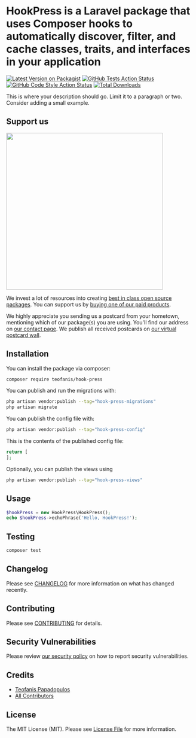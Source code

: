 # HookPress is a Laravel package that uses Composer hooks to automatically discover, filter, and cache classes, traits, and interfaces in your application

[![Latest Version on Packagist](https://img.shields.io/packagist/v/teofanis/hook-press.svg?style=flat-square)](https://packagist.org/packages/teofanis/hook-press)
[![GitHub Tests Action Status](https://img.shields.io/github/actions/workflow/status/teofanis/hook-press/run-tests.yml?branch=main&label=tests&style=flat-square)](https://github.com/teofanis/hook-press/actions?query=workflow%3Arun-tests+branch%3Amain)
[![GitHub Code Style Action Status](https://img.shields.io/github/actions/workflow/status/teofanis/hook-press/fix-php-code-style-issues.yml?branch=main&label=code%20style&style=flat-square)](https://github.com/teofanis/hook-press/actions?query=workflow%3A"Fix+PHP+code+style+issues"+branch%3Amain)
[![Total Downloads](https://img.shields.io/packagist/dt/teofanis/hook-press.svg?style=flat-square)](https://packagist.org/packages/teofanis/hook-press)

This is where your description should go. Limit it to a paragraph or two. Consider adding a small example.

## Support us

[<img src="https://github-ads.s3.eu-central-1.amazonaws.com/hook-press.jpg?t=1" width="419px" />](https://spatie.be/github-ad-click/hook-press)

We invest a lot of resources into creating [best in class open source packages](https://spatie.be/open-source). You can support us by [buying one of our paid products](https://spatie.be/open-source/support-us).

We highly appreciate you sending us a postcard from your hometown, mentioning which of our package(s) you are using. You'll find our address on [our contact page](https://spatie.be/about-us). We publish all received postcards on [our virtual postcard wall](https://spatie.be/open-source/postcards).

## Installation

You can install the package via composer:

```bash
composer require teofanis/hook-press
```

You can publish and run the migrations with:

```bash
php artisan vendor:publish --tag="hook-press-migrations"
php artisan migrate
```

You can publish the config file with:

```bash
php artisan vendor:publish --tag="hook-press-config"
```

This is the contents of the published config file:

```php
return [
];
```

Optionally, you can publish the views using

```bash
php artisan vendor:publish --tag="hook-press-views"
```

## Usage

```php
$hookPress = new HookPress\HookPress();
echo $hookPress->echoPhrase('Hello, HookPress!');
```

## Testing

```bash
composer test
```

## Changelog

Please see [CHANGELOG](CHANGELOG.md) for more information on what has changed recently.

## Contributing

Please see [CONTRIBUTING](CONTRIBUTING.md) for details.

## Security Vulnerabilities

Please review [our security policy](../../security/policy) on how to report security vulnerabilities.

## Credits

- [Teofanis Papadopulos](https://github.com/teofanis)
- [All Contributors](../../contributors)

## License

The MIT License (MIT). Please see [License File](LICENSE.md) for more information.
